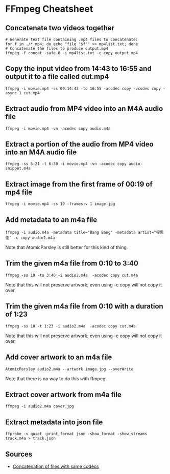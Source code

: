 # FFmpeg Cheatsheet

## Concatenate two videos together

```
# Generate text file containing .mp4 files to concatenate:
for f in ./*.mp4; do echo "file '$f'" >> mp4list.txt; done
# Concatenate the files to produce output.mp4
ffmpeg -f concat -safe 0 -i mp4list.txt -c copy output.mp4
```

## Copy the input video from 14:43 to 16:55 and output it to a file called cut.mp4

`ffmpeg -i movie.mp4 -ss 00:14:43 -to 16:55 -acodec copy -vcodec copy -async 1 cut.mp4`

## Extract audio from MP4 video into an M4A audio file

`ffmpeg -i movie.mp4 -vn -acodec copy audio.m4a`

## Extract a portion of the audio from MP4 video into an M4A audio file

`ffmpeg -ss 5:21 -t 6:30 -i movie.mp4 -vn -acodec copy audio-snippet.m4a`

## Extract image from the first frame of 00:19 of mp4 file

`ffmpeg -i movie.mp4 -ss 19 -frames:v 1 image.jpg`

## Add metadata to an m4a file

`ffmpeg -i audio.m4a -metadata title="Bang Bang" -metadata artist="程思佳" -c copy audio2.m4a`

Note that AtomicParsley is still better for this kind of thing.

## Trim the given m4a file from 0:10 to 3:40

`ffmpeg -ss 10 -to 3:40 -i audio2.m4a  -acodec copy cut.m4a`

Note that this will not preserve artwork; even using -c copy will not copy it over.

## Trim the given m4a file from 0:10 with a duration of 1:23

`ffmpeg -ss 10 -t 1:23 -i audio2.m4a  -acodec copy cut.m4a`

Note that this will not preserve artwork; even using -c copy will not copy it over.

## Add cover artwork to an m4a file

`AtomicParsley audio2.m4a --artwork image.jpg --overWrite`

Note that there is no way to do this with ffmpeg.

## Extract cover artwork from m4a file

`ffmpeg -i audio2.m4a cover.jpg`

## Extract metadata into json file

`ffprobe -v quiet -print_format json -show_format -show_streams track.m4a > track.json`


## Sources

- [Concatenation of files with same codecs](https://trac.ffmpeg.org/wiki/Concatenate#samecodec)
